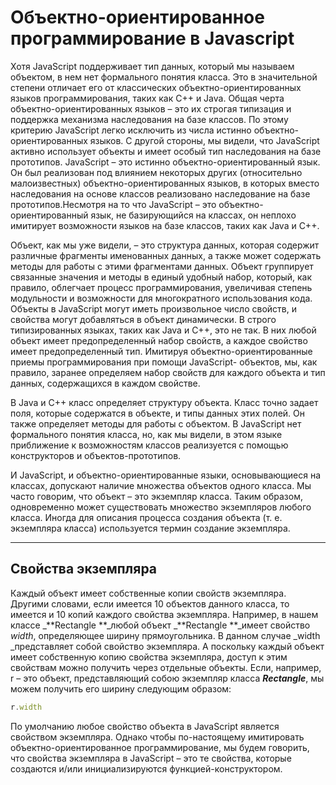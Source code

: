 # Объектно-ориентированное программирование в Javascript

Хотя JavaScript поддерживает тип данных, который мы называем объектом, в нем нет формального понятия класса. Это в значительной степени отличает его от классических объектно-ориентированных языков программирования, таких как C++ и Java. Общая черта объектно-ориентированных языков – это их строгая типизация и поддержка механизма наследования на базе классов. По этому критерию JavaScript легко исключить из числа истинно объектно-ориентированных языков. С другой стороны, мы видели, что JavaScript активно использует объекты и имеет особый тип наследования на базе прототипов. JavaScript – это истинно объектно-ориентированный язык. Он был реализован под влиянием некоторых других \(относительно малоизвестных\) объектно-ориентированных языков, в которых вместо наследования на основе классов реализовано наследование на базе прототипов.Несмотря на то что JavaScript – это объектно-ориентированный язык, не базирующийся на классах, он неплохо имитирует возможности языков на базе классов, таких как Java и C++.

Объект, как мы уже видели, – это структура данных, которая содержит различные фрагменты именованных данных, а также может содержать методы для работы с этими фрагментами данных. Объект группирует связанные значения и методы в единый удобный набор, который, как правило, облегчает процесс программирования, увеличивая степень модульности и возможности для многократного использования кода. Объекты в JavaScript могут иметь произвольное число свойств, и свойства могут добавляться в объект динамически. В строго типизированных языках, таких как Java и C++, это не так.  В них любой объект имеет предопределенный набор свойств, а каждое свойство имеет предопределенный тип.  Имитируя объектно-ориентированные приемы программирования при помощи JavaScript- объектов, мы, как правило, заранее определяем набор свойств для каждого объекта и тип данных, содержащихся в каждом свойстве.

В Java и C++ класс определяет структуру объекта. Класс точно задает поля, которые содержатся в объекте, и типы данных этих полей. Он также определяет методы для работы с объектом. В JavaScript нет формального понятия класса, но, как мы видели, в этом языке приближение к возможностям классов реализуется с помощью конструкторов и объектов-прототипов.

И JavaScript, и объектно-ориентированные языки, основывающиеся на классах, допускают наличие множества объектов одного класса. Мы часто говорим, что объект – это экземпляр класса. Таким образом, одновременно может существовать множество экземпляров любого класса. Иногда для описания процесса создания объекта \(т. е. экземпляра класса\) используется термин создание экземпляра.

---

## Свойства экземпляра

Каждый объект имеет собственные копии свойств экземпляра. Другими словами, если имеется 10 объектов данного класса, то имеется и 10 копий каждого свойства экземпляра. Например, в нашем классе _**Rectangle **_любой объект _**Rectangle **_имеет свойство _width_, определяющее ширину прямоугольника. В данном случае _width _представляет собой свойство экземпляра. А поскольку каждый объект имеет собственную копию свойства экземпляра, доступ к этим свойствам можно получить через отдельные объекты. Если, например, r – это объект, представляющий собою экземпляр класса _**Rectangle**_, мы можем получить его ширину следующим образом:

```js
r.width
```

 По умолчанию любое свойство объекта в JavaScript является свойством экземпляра. Однако чтобы по-настоящему имитировать объектно-ориентированное программирование, мы будем говорить, что свойства экземпляра в JavaScript – это те свойства, которые создаются и/или инициализируются функцией-конструктором.

